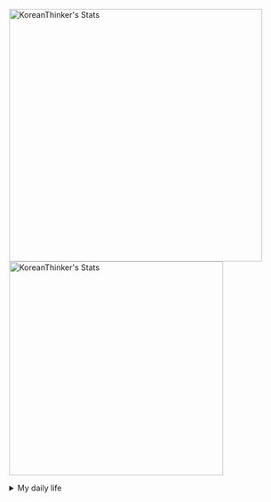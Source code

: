 <p  >
<img width="455px"  src="https://github-readme-stats.vercel.app/api/wakatime?username=KoreanThinker&layout=compact&theme=dark&hide_border=true&langs_count=6" alt="KoreanThinker's Stats" /> 
    <img width="385px" src="https://github-readme-stats.vercel.app/api?username=KoreanThinker&theme=dark&hide_border=true&count_private=true" alt="KoreanThinker's Stats" />
</p>
<details>
<summary>My daily life</summary>
 
    
<!--START_SECTION:waka-->
**I'm a Night 🦉** 

```text
🌞 Morning    7 commits      ░░░░░░░░░░░░░░░░░░░░░░░░░   0.71% 
🌆 Daytime    322 commits    ████████░░░░░░░░░░░░░░░░░   32.46% 
🌃 Evening    579 commits    ██████████████░░░░░░░░░░░   58.37% 
🌙 Night      84 commits     ██░░░░░░░░░░░░░░░░░░░░░░░   8.47%

```
📅 **I'm Most Productive on Tuesday** 

```text
Monday       150 commits    ███░░░░░░░░░░░░░░░░░░░░░░   15.12% 
Tuesday      167 commits    ████░░░░░░░░░░░░░░░░░░░░░   16.83% 
Wednesday    166 commits    ████░░░░░░░░░░░░░░░░░░░░░   16.73% 
Thursday     160 commits    ████░░░░░░░░░░░░░░░░░░░░░   16.13% 
Friday       145 commits    ███░░░░░░░░░░░░░░░░░░░░░░   14.62% 
Saturday     111 commits    ██░░░░░░░░░░░░░░░░░░░░░░░   11.19% 
Sunday       93 commits     ██░░░░░░░░░░░░░░░░░░░░░░░   9.38%

```


📊 **This Week I Spent My Time On** 

```text
⌚︎ Time Zone: Asia/Seoul

🐱‍💻 Projects: 
gilberto                 14 hrs 6 mins       ████████████░░░░░░░░░░░░░   49.28% 
wecount                  8 hrs 59 mins       ███████░░░░░░░░░░░░░░░░░░   31.43% 
pires                    5 hrs 31 mins       ████░░░░░░░░░░░░░░░░░░░░░   19.29%

```


 Last Updated on 26/08/2021
<!--END_SECTION:waka-->
</details>
